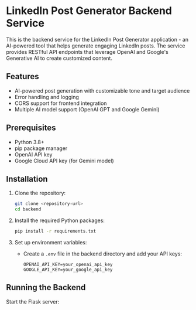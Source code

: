 # LinkedIn Post Generator Backend Service

This is the backend service for the LinkedIn Post Generator application - an AI-powered tool that helps generate engaging LinkedIn posts. The service provides RESTful API endpoints that leverage OpenAI and Google's Generative AI to create customized content.

## Features

- AI-powered post generation with customizable tone and target audience
- Error handling and logging
- CORS support for frontend integration
- Multiple AI model support (OpenAI GPT and Google Gemini)

## Prerequisites

- Python 3.8+
- pip package manager
- OpenAI API key
- Google Cloud API key (for Gemini model)

## Installation

1. Clone the repository:
   ```bash
   git clone <repository-url>
   cd backend
   ```

2. Install the required Python packages:
   ```bash
   pip install -r requirements.txt
   ```

3. Set up environment variables:
   - Create a `.env` file in the backend directory and add your API keys:
     ```plaintext
     OPENAI_API_KEY=your_openai_api_key
     GOOGLE_API_KEY=your_google_api_key
     ```

## Running the Backend

Start the Flask server: